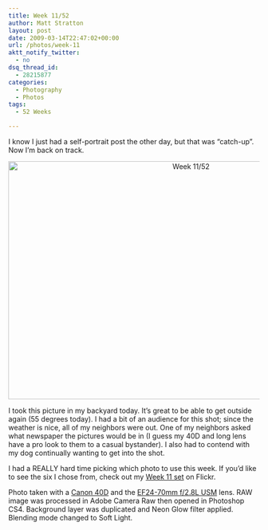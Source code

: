 ```yaml
---
title: Week 11/52
author: Matt Stratton
layout: post
date: 2009-03-14T22:47:02+00:00
url: /photos/week-11
aktt_notify_twitter:
  - no
dsq_thread_id:
  - 28215877
categories:
  - Photography
  - Photos
tags:
  - 52 Weeks

---
```

I know I just had a self-portrait post the other day, but that was &#8220;catch-up&#8221;. Now I&#8217;m back on track.

<p style="text-align: center;">
  <a class="tt-flickr tt-flickr-Large" title="Week 11/52" href="http://www.flickr.com/photos/mugsy/3354949470/" target="_blank"><img class="aligncenter" src="http://farm4.static.flickr.com/3586/3354949470_af61fe7010_b.jpg" alt="Week 11/52" width="717" height="478" /></a>
</p>

I took this picture in my backyard today. It&#8217;s great to be able to get outside again (55 degrees today). I had a bit of an audience for this shot; since the weather is nice, all of my neighbors were out. One of my neighbors asked what newspaper the pictures would be in (I guess my 40D and long lens have a pro look to them to a casual bystander). I also had to contend with my dog continually wanting to get into the shot.

I had a REALLY hard time picking which photo to use this week. If you&#8217;d like to see the six I chose from, check out my <a href="http://www.flickr.com/photos/mugsy/sets/72157615263793726/" target="_blank">Week 11 set</a> on Flickr.

Photo taken with a <a href="http://www.amazon.com/Canon-50D-15-1MP-Digital-Body/dp/B001EQ4BVI%3FSubscriptionId%3D02E5W5871AJF7PMMMS82%26tag%3Dstraigeyefort-20%26linkCode%3Dxm2%26camp%3D2025%26creative%3D165953%26creativeASIN%3DB001EQ4BVI" target="_blank">Canon 40D</a> and the <a href="http://www.amazon.com/gp/product/B00009R6WT?ie=UTF8&tag=straigeyefort-20&linkCode=as2&camp=1789&creative=390957&creativeASIN=B00009R6WT" target="_blank">EF24-70mm f/2.8L USM</a> lens. RAW image was processed in Adobe Camera Raw then opened in Photoshop CS4. Background layer was duplicated and Neon Glow filter applied. Blending mode changed to Soft Light.